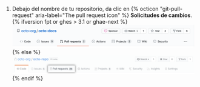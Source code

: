 1. Debajo del nombre de tu repositorio, da clic en
{% octicon "git-pull-request" aria-label="The pull request icon" %} **Solicitudes de cambios**.
    {% ifversion fpt or ghes > 3.1 or ghae-next %}
    ![Selección de la pestaña de propuestas y solicitudes de extracción](/assets/images/help/repository/repo-tabs-pull-requests.png){% else %}
 ![Issues tab](/assets/images/enterprise/3.1/help/repository/repo-tabs-pull-requests.png){% endif %}
